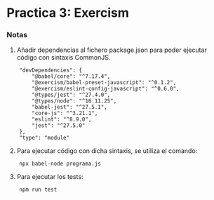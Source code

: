 # Practica 3: Exercism

### Notas
1. Añadir dependencias al fichero package.json para poder ejecutar código con sintaxis CommonJS.
```
    "devDependencies": {
        "@babel/core": "^7.17.4",
        "@exercism/babel-preset-javascript": "^0.1.2",
        "@exercism/eslint-config-javascript": "^0.6.0",
        "@types/jest": "^27.4.0",
        "@types/node": "^16.11.25",
        "babel-jest": "^27.5.1",
        "core-js": "^3.21.1",
        "eslint": "^8.9.0",
        "jest": "^27.5.0"
    },    
    "type": "module"
```
2. Para ejecutar código con dicha sintaxis, se utiliza el comando:
```
    npx babel-node programa.js
```
3. Para ejecutar los tests:
```
    npm run test
```